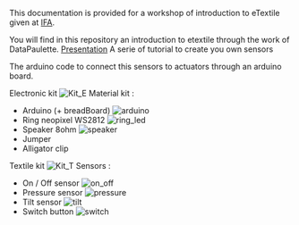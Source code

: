 This documentation is provided for a workshop of introduction to eTextile given at [IFA](https://www.ifaparis.com/).

You will find in this repository an introduction to etextile through the work of DataPaulette.
[Presentation](https://github.com/DataPaulette/WS-IFA-2024/blob/main/Introduction-DP.pdf)
A serie of tutorial to create you own sensors

The arduino code to connect this sensors to actuators through an arduino board.

Electronic kit
![Kit_E](img_sources/kit_electronic.jpg)
Material kit :
- Arduino (+ breadBoard)
![arduino](img_sources/arduino_breadboard.jpg)
- Ring neopixel WS2812
![ring_led](img_sources/neopixel_ring.jpg)
- Speaker 8ohm
![speaker](img_sources/speaker.jpg)
- Jumper
- Alligator clip

Textile kit
![Kit_T](img_sources/kit_textile.jpg)
Sensors :
- On / Off sensor
![on_off](img_sources/on_off_sensor.jpg)
- Pressure sensor
![pressure](img_sources/pressure_sensor.jpg)
- Tilt sensor
![tilt](img_sources/tilt_sensor.jpg)
- Switch button
![switch](img_sources/switch_button.jpg)
